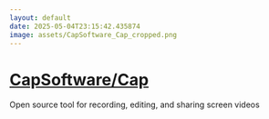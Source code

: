 ```yaml
---
layout: default
date: 2025-05-04T23:15:42.435874
image: assets/CapSoftware_Cap_cropped.png
---
```


# [CapSoftware/Cap](https://github.com/CapSoftware/Cap)

Open source tool for recording, editing, and sharing screen videos
